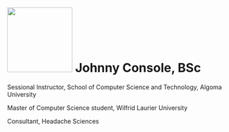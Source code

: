 #  <img src="https://avatars.githubusercontent.com/u/23172382?s=40&v=4" width="150" /> Johnny Console, BSc
Sessional Instructor, School of Computer Science and Technology, Algoma University

Master of Computer Science student, Wilfrid Laurier University

Consultant, Headache Sciences
